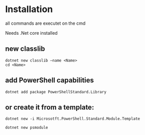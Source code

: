 ﻿# Installation

all commands are executet on the cmd

Needs .Net core installed

## new classlib

```
dotnet new classlib –name <Name>
cd <Name>
```

## add PowerShell capabilities

```
dotnet add package PowerShellStandard.Library
```

## or create it from a template:

```
dotnet new -i Microsotft.PowerShell.Standard.Module.Template
```

```
dotnet new psmodule
```
